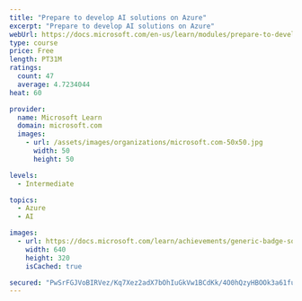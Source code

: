 ```yaml
---
title: "Prepare to develop AI solutions on Azure"
excerpt: "Prepare to develop AI solutions on Azure"
webUrl: https://docs.microsoft.com/en-us/learn/modules/prepare-to-develop-ai-solutions-azure/
type: course
price: Free
length: PT31M
ratings:
  count: 47
  average: 4.7234044
heat: 60

provider:
  name: Microsoft Learn
  domain: microsoft.com
  images:
    - url: /assets/images/organizations/microsoft.com-50x50.jpg
      width: 50
      height: 50

levels:
  - Intermediate

topics:
  - Azure
  - AI

images:
  - url: https://docs.microsoft.com/learn/achievements/generic-badge-social.png
    width: 640
    height: 320
    isCached: true

secured: "PwSrFGJVoBIRVez/Kq7Xez2adX7bOhIuGkVw1BCdKk/4O0hQzyHBOOk3a61fuB8Zk19V15Rw8wcgyzr/OkBM3EF25aV8gCirHutY+1Hsi4uP/4VROELy+swh+OJOQtnzt+JQfqXZOWdc03h4EPou559feVqcO81sCVgKiLNNhNS5oV5VOuJJTKybYGwpYV3ow/S3deZwXwvntsCKLgBDKWYBvBn2A9KIw427VN9UHWB2K0EUYEKOwZSAAg7uTN6QwW80Ba4H5rKjwO3A6JxQ2FVHs7AjukEor6GYxZJ/ozBinxFyxFrogodtB+uXusTlHzm8LVBYHDAxfVl/uaJ22nL0ny7kRJwatsY8C6W58jXVaxtmx9YCsST7hp4rliZP0/w46JS4ptUeGbTS6wq/n3LQ98dF2vuEDBpfDtW314I=;c+AGhYp4G1KidjfLOjMHlQ=="
---
```


